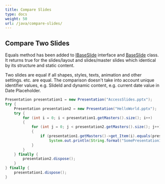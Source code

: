 ```yaml
---
title: Compare Slides
type: docs
weight: 50
url: /java/compare-slides/
---
```


## **Compare Two Slides**
Equals method has been added to [IBaseSlide](https://apireference.aspose.com/slides/java/com.aspose.slides/IBaseSlide) interface and [BaseSlide](https://apireference.aspose.com/slides/java/com.aspose.slides/BaseSlide) class. It returns true for the slides/layout and slides/master slides which identical by its structure and static content. 

Two slides are equal if all shapes, styles, texts, animation and other settings. etc. are equal. The comparison doesn't take into account unique identifier values, e.g. SlideId and dynamic content, e.g. current date value in Date Placeholder.

```java
Presentation presentation1 = new Presentation("AccessSlides.pptx");
try {
    Presentation presentation2 = new Presentation("HelloWorld.pptx");
    try {
        for (int i = 0; i < presentation1.getMasters().size(); i++)
        {
            for (int j = 0; j < presentation2.getMasters().size(); j++)
            {
                if (presentation1.getMasters()->get_Item(i).equals(presentation2.getMasters()->get_Item(j)))
                    System.out.println(String.format("SomePresentation1 MasterSlide#%d is equal to SomePresentation2 MasterSlide#%d", i, j));
            }
        }
    } finally {
        presentation2.dispose();
    }
} finally {
    presentation1.dispose();
}
```
